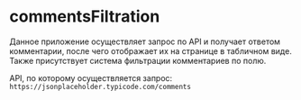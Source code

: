 # commentsFiltration

Данное приложение осуществляет запрос по API и получает ответом комментарии, после чего отображает их на странице в табличном виде. Также присутствует система фильтрации комментариев по полю.

API, по которому осуществляется запрос: `https://jsonplaceholder.typicode.com/comments`


